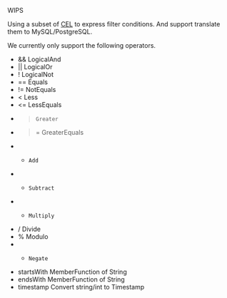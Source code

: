 WIPS

Using a subset of [CEL](https://github.com/google/cel-go) to express filter conditions.
And support translate them to MySQL/PostgreSQL.

We currently only support the following operators.
- &&    LogicalAnd
- ||    LogicalOr
- !     LogicalNot
- ==    Equals
- !=    NotEquals
- <     Less
- <=    LessEquals
- >     Greater
- >=    GreaterEquals
- +     Add
- -     Subtract
- *     Multiply
- /     Divide
- %     Modulo
- -     Negate
- startsWith        MemberFunction of String
- endsWith          MemberFunction of String
- timestamp         Convert string/int to Timestamp
